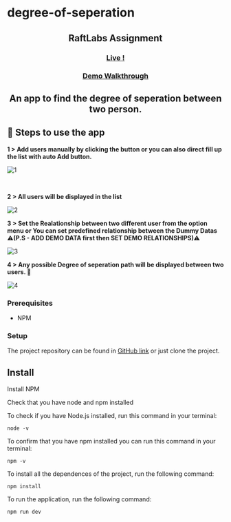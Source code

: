 # degree-of-seperation
 
<h2 align="center">RaftLabs Assignment</h2>


<h3 align="center"><a href="https://degree-of-seperation.vercel.app/"><strong>Live !</strong></a></h3>
<h3 align="center"><a href="https://drive.google.com/file/d/17VmtmHgjp1nJaCQPEbvse-CfgFPrdZos/view?usp=sharing"><strong>Demo Walkthrough</strong></a></h3>

<h2 align="center">An app to find the degree of seperation between two person.</h2>

## 🚀 Steps to use the app


**1  > Add users manually by clicking the button or you can also direct fill up the list with auto Add button.**

![1](https://user-images.githubusercontent.com/82367609/186910745-11826276-82d1-4966-927b-b52c26184875.png)

<br/>

**2 >  All users will be displayed in the list**

![2](https://user-images.githubusercontent.com/82367609/186911281-a833504e-d7e8-43b6-9384-3dfa34380473.png)

**3 > Set the Realationship between two different user from the option menu or You can set predefined relationship between the Dummy Datas** 
**⚠️(P.S - ADD DEMO DATA first then SET DEMO RELATIONSHIPS)⚠️**

![3](https://user-images.githubusercontent.com/82367609/186912000-ca9e8b6a-d31f-4927-a31e-e6fca500ef69.png)


**4 > Any possible Degree of seperation path will be displayed between two users. 🥳**

![4](https://user-images.githubusercontent.com/82367609/186912049-c4a76b03-dd27-4dcc-9aee-58756b3ecd8d.png)


### Prerequisites

- NPM 

### Setup


The project repository can be found in [GitHub link](https://github.com/Medusa-Gitty/degree-of-seperation) or just clone the project. 

## Install

Install NPM

Check that you have node and npm installed

To check if you have Node.js installed, run this command in your terminal:


```
node -v
```

To confirm that you have npm installed you can run this command in your terminal:


```
npm -v
```


To install all the dependences of the project, run the following command:


```
npm install
```


To run the application, run the following command:

```
npm run dev
```
